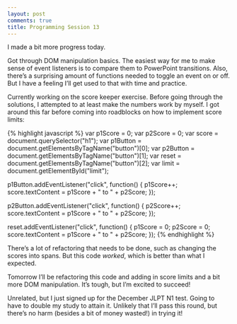 ```yaml
---
layout: post
comments: true
title: Programming Session 13
---
```

 
I made a bit more progress today.

Got through DOM manipulation basics. The easiest way for me to make sense of event listeners is to compare them to PowerPoint transitions. Also, there’s a surprising amount of functions needed to toggle an event on or off. But I have a feeling I’ll get used to that with time and practice.

Currently working on the score keeper exercise. Before going through the solutions, I attempted to at least make the numbers work by myself. I got around this far before coming into roadblocks on how to implement score limits:

{% highlight javascript %}
var p1Score = 0;
var p2Score = 0;
var score = document.querySelector("h1");
var p1Button = document.getElementsByTagName("button")[0];
var p2Button = document.getElementsByTagName("button")[1];
var reset = document.getElementsByTagName("button")[2];
var limit = document.getElementById("limit");

p1Button.addEventListener("click", function() {
	p1Score++;
	score.textContent = p1Score + " to " + p2Score;
});

p2Button.addEventListener("click", function() {
	p2Score++;
	score.textContent = p1Score + " to " + p2Score;
});

reset.addEventListener("click", function() {
	p1Score = 0;
	p2Score = 0;
	score.textContent = p1Score + " to " + p2Score;
});
{% endhighlight %}

There’s a lot of refactoring that needs to be done, such as changing the scores into spans. But this code *worked*, which is better than what I expected.

Tomorrow I’ll be refactoring this code and adding in score limits and a bit more DOM manipulation. It’s tough, but I’m excited to succeed!

Unrelated, but I just signed up for the December JLPT N1 test. Going to have to double my study to attain it. Unlikely that I’ll pass this round, but there’s no harm (besides a bit of money wasted!) in trying it!